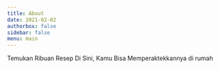 ```yaml
---
title: About
date: 2021-02-02
authorbox: false
sidebar: false
menu: main
---
```


Temukan Ribuan Resep Di Sini, Kamu Bisa Memperaktekkannya di rumah